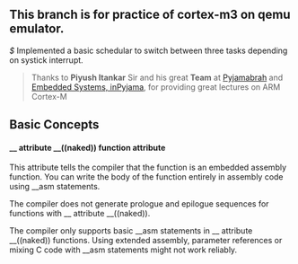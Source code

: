 ## This branch is for practice of cortex-m3 on qemu emulator.


*$* Implemented a basic schedular to switch between three tasks depending on systick interrupt.
> Thanks to **Piyush Itankar** Sir and his great **Team** at [Pyjamabrah](https://pyjamabrah.com/) and [Embedded Systems, inPyjama](https://inpyjama.com/),  for providing great lectures on ARM Cortex-M


## Basic Concepts

#### __ attribute __((naked)) function attribute

This attribute tells the compiler that the function is an embedded assembly function. You can write the body of the function entirely in assembly code using __asm statements.

The compiler does not generate prologue and epilogue sequences for functions with __ attribute __((naked)).

The compiler only supports basic __asm statements in __ attribute __((naked)) functions. Using extended assembly, parameter references or mixing C code with __asm statements might not work reliably.